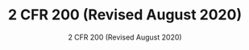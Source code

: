 ---
layout: resources-landing
title: "2 CFR 200 (Revised August 2020)"
subtitle: "2 CFR 200 (Revised August 2020)"
filters: federal-financial-assistance uniform-guidance:-2-cfr-200 guidance omb 2020
external_link: https://trumpadministration.archives.performance.gov/CAP/20200812-2-CFR-Revision-Redline_Final.pdf
---